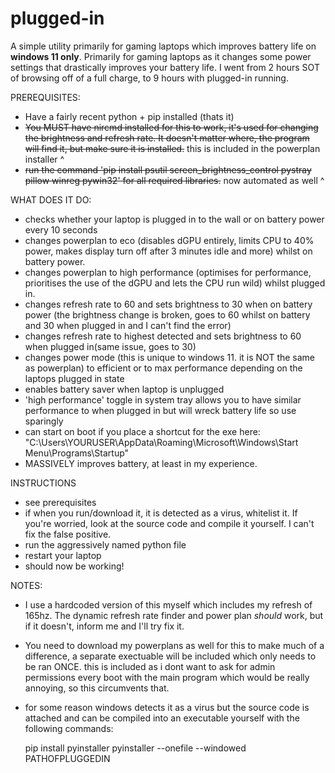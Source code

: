 # plugged-in
A simple utility primarily for gaming laptops which improves battery life on **windows 11 only**. Primarily for gaming laptops as it changes some power settings that drastically improves your battery life. I went from 2 hours SOT of browsing off of a full charge, to 9 hours with plugged-in running. 

PREREQUISITES:

- Have a fairly recent python + pip installed (thats it)
- ~~You MUST have nircmd installed for this to work, it's used for changing the brightness and refresh rate. It doesn't matter where, the program will find it, but make sure it is installed.~~ this is included in the powerplan installer ^
- ~~run the command 'pip install psutil screen_brightness_control pystray pillow winreg pywin32' for all required libraries.~~
  now automated as well ^

WHAT DOES IT DO:

- checks whether your laptop is plugged in to the wall or on battery power every 10 seconds
- changes powerplan to eco (disables dGPU entirely, limits CPU to 40% power, makes display turn off after 3 minutes idle and more) whilst on battery power.
- changes powerplan to high performance (optimises for performance, prioritises the use of the dGPU and lets the CPU run wild) whilst plugged in.
- changes refresh rate to 60 and sets brightness to 30 when on battery power (the brightness change is broken, goes to 60 whilst on battery and 30 when plugged in and I can't find the error)
- changes refresh rate to highest detected and sets brightness to 60 when plugged in(same issue, goes to 30)
- changes power mode (this is unique to windows 11. it is NOT the same as powerplan) to efficient or to max performance depending on the laptops plugged in state
- enables battery saver when laptop is unplugged
- 'high performance' toggle in system tray allows you to have similar performance to when plugged in but will wreck battery life so use sparingly
- can start on boot if you place a shortcut for the exe here: "C:\Users\YOURUSER\AppData\Roaming\Microsoft\Windows\Start Menu\Programs\Startup"
- MASSIVELY improves battery, at least in my experience.


INSTRUCTIONS

- see prerequisites
- if when you run/download it, it is detected as a virus, whitelist it. If you're worried, look at the source code and compile it yourself. I can't fix the false positive.
- run the aggressively named python file
- restart your laptop
- should now be working!

NOTES:
- I use a hardcoded version of this myself which includes my refresh of 165hz. The dynamic refresh rate finder and power plan *should* work, but if it doesn't, inform me and I'll try fix it.
- You need to download my powerplans as well for this to make much of a difference, a separate exectuable will be included which only needs to be ran ONCE. this is included as i dont want to ask for admin permissions every boot with the main program which would be really annoying, so this circumvents that.
- for some reason windows detects it as a virus but the source code is attached and can be compiled into an executable yourself with the following commands: 

   pip install pyinstaller
  pyinstaller --onefile --windowed PATHOFPLUGGEDIN
